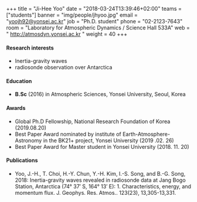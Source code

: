 ﻿+++
title = "Ji-Hee Yoo"
date = "2018-03-24T13:39:46+02:00"
teams = ["students"]
banner = "img/people/jhyoo.jpg"
email = "yoojh92@yonsei.ac.kr"
job = "Ph.D. student"
phone = "02-2123-7643"
room = "Laboratory for Atmospheric Dynamics / Science Hall 533A"
web = " http://atmosdyn.yonsei.ac.kr "
weight = 40
+++

#### Research interests
+ Inertia-gravity waves
+ radiosonde observation over Antarctica

#### Education
+ **B.Sc** (2016) in Atmospheric Sciences, Yonsei University, Seoul, Korea

#### Awards
+ Global Ph.D Fellowship, National Research Foundation of Korea (2019.08.20)
+ Best Paper Award nominated by institute of Earth-Atmosphere-Astronomy in the BK21+ project, Yonsei University (2019 .02. 26)
+ Best Paper Award for Master student in Yonsei University (2018. 11. 20)


#### Publications
+ Yoo, J.-H., T. Choi, H.-Y. Chun, Y.-H. Kim, I.-S. Song, and B.-G. Song, 2018: Inertia-gravity waves revealed in radiosonde data at Jang Bogo Station, Antarctica (74° 37′ S, 164° 13′ E): 1. Characteristics, energy, and momentum flux. J. Geophys. Res. Atmos.. 123(23), 13,305-13,331.
